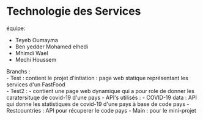 # Technologie des Services <br>
équipe:
  - Teyeb Oumayma
  - Ben yedder Mohamed elhedi
  - Mhimdi Wael
  - Mechi Houssem
  
Branchs : <br>
    - Test : contient le projet d'intiation : page web statique représentant les services d'un FastFood<br>
    - Test2 : 
          - contient une page web dynamique qui a pour role de donner les caratersituqe de covid-19 d'une pays
          - API's utilisés : 
                - COVID-19 data : API qui donne les statistiques de covid-19 d'une pays à base de code pays
                - Restcountries  : API pour récuperer le code pays 
    - Main : pour le mini-projet 
  


 
